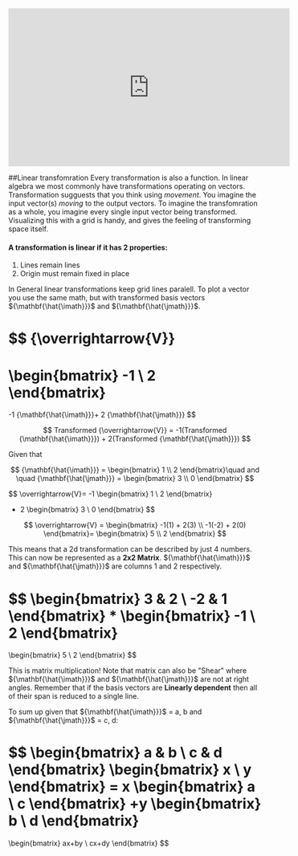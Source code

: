 <iframe width="560" height="315" src="https://www.youtube.com/embed/kYB8IZa5AuE" frameborder="0" allow="accelerometer; autoplay; clipboard-write; encrypted-media; gyroscope; picture-in-picture" allowfullscreen></iframe>

##Linear transfomration
Every transformation is also a function. In linear algebra we most commonly have transformations operating on vectors. Transformation sugguests that you think using *movement*. You imagine the input vector(s) *moving* to the output vectors. To imagine the transfomration as a whole, you imagine every single input vector being transformed. Visualizing this with a grid is handy, and gives the feeling of transforming space itself.

#### A transformation is linear if it has 2 properties:

1. Lines remain lines
2. Origin must remain fixed in place

In General linear transformations keep grid lines paralell. 
To plot a vector you use the same math, but with transformed basis vectors ${\mathbf{\hat{\imath}}}$ and ${\mathbf{\hat{\jmath}}}$. 

$$
{\overrightarrow{V}}
=
\begin{bmatrix}
    -1 \\ 2   
\end{bmatrix}
=
-1 {\mathbf{\hat{\imath}}}+ 2 {\mathbf{\hat{\jmath}}}
$$

$$
Transformed  
{\overrightarrow{V}}
= -1(Transformed  {\mathbf{\hat{\imath}}}) + 2(Transformed  {\mathbf{\hat{\jmath}}})
$$

Given that 

$$
{\mathbf{\hat{\imath}}} = \begin{bmatrix}
    1 \\
    2
\end{bmatrix}\quad and \quad {\mathbf{\hat{\jmath}}} =  
\begin{bmatrix}
    3 \\
    0
\end{bmatrix}
$$

$$
\overrightarrow{V}= -1
\begin{bmatrix}
    1 \\ 2
\end{bmatrix}
+ 2
\begin{bmatrix}
    3 \\ 0
\end{bmatrix}
$$


$$
\overrightarrow{V} = 
\begin{bmatrix}
    -1(1) + 2(3) \\
    -1(-2) + 2(0)
\end{bmatrix}= 
\begin{bmatrix}
    5 \\
    2
\end{bmatrix}
$$

This means that a 2d transformation can be described by just 4 numbers. This can now be represented as a **2x2 Matrix**. ${\mathbf{\hat{\imath}}}$ and ${\mathbf{\hat{\jmath}}}$ are columns 1 and 2 respectively. 


$$
\begin{bmatrix}
    3 & 2 \\
    -2 & 1
\end{bmatrix}
*
\begin{bmatrix}
    -1 \\
    2
\end{bmatrix}
= 
\begin{bmatrix}
    5 \\
    2
\end{bmatrix}
$$

This is matrix multiplication! Note that matrix can also be "Shear" where ${\mathbf{\hat{\imath}}}$ and ${\mathbf{\hat{\jmath}}}$ are not at right angles. Remember that if the basis vectors are **Linearly dependent** then all of their span is reduced to a single line.

To sum up given that ${\mathbf{\hat{\imath}}}$ = a, b and ${\mathbf{\hat{\jmath}}}$ = c, d:

$$
\begin{bmatrix}
    a & b \\
    c & d
\end{bmatrix}
\begin{bmatrix}
    x \\
    y
\end{bmatrix}
= x 
\begin{bmatrix}
    a \\
    c
\end{bmatrix}
+y
\begin{bmatrix}
    b \\
    d
\end{bmatrix}
=
\begin{bmatrix}
    ax+by \\
    cx+dy
\end{bmatrix}
$$

